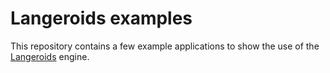 Langeroids examples
===================

This repository contains a few example applications to show the use of the [Langeroids](https://github.com/jletellier/langeroids) engine.